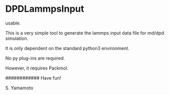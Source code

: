 # DPDLammpsInput

usable.

This is a very simple tool to generate the lammps input data file for md/dpd simulation.

It is only dependent on the standard python3 environment.

No py plug-ins are required.

However, it requires Packmol.

############
Have fun!

S. Yamamoto
